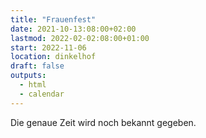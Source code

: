 ```yaml
---
title: "Frauenfest"
date: 2021-10-13:08:00+02:00
lastmod: 2022-02-02:08:00+01:00
start: 2022-11-06
location: dinkelhof
draft: false
outputs:
  - html
  - calendar
---
```


Die genaue Zeit wird noch bekannt gegeben.
